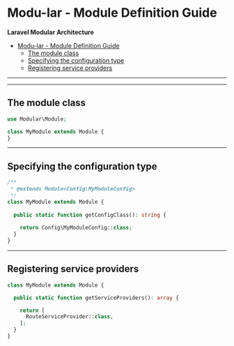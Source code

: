 # Modu-lar - Module Definition Guide

**Laravel Modular Architecture**

- [Modu-lar - Module Definition Guide](#modu-lar---module-definition-guide)
  - [The module class](#the-module-class)
  - [Specifying the configuration type](#specifying-the-configuration-type)
  - [Registering service providers](#registering-service-providers)

***
***

## The module class

```php
use Modular\Module;

class MyModule extends Module {
}
```

***

## Specifying the configuration type

```php
/**
 * @extends Module<Config\MyModuleConfig>
 */
class MyModule extends Module {
    
  public static function getConfigClass(): string {
  
    return Config\MyModuleConfig::class;
  }
}
```

***

## Registering service providers

```php
class MyModule extends Module {

  public static function getServiceProviders(): array {

    return [
      RouteServiceProvider::class,
    ];
  }
}
```
